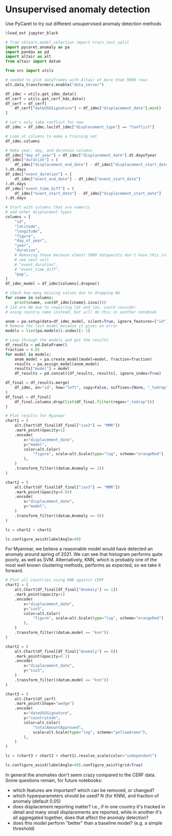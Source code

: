 # Unsupervised anomaly detection

Use PyCaret to try out different unsupervised anomaly detection methods

```python
%load_ext jupyter_black
```

```python
# from sklearn.model_selection import train_test_split
import pycaret.anomaly as pa
import pandas as pd
import altair as alt
from altair import datum

from src import utils
```

```python
# needed to plot dataframes with Altair of more than 5000 rows
alt.data_transformers.enable("data_server")
```

```python
df_idmc = utils.get_idmc_data()
df_cerf = utils.get_cerf_hdx_data()
df_cerf = df_cerf[
    df_cerf["dateUSGSignature"] > df_idmc["displacement_date"].min()
]
```

```python
# Let's only take conflict for now
df_idmc = df_idmc.loc[df_idmc["displacement_type"] == "Conflict"]
```

```python
# Look at columns to make a training set
df_idmc.columns
```

```python
# Make year, day, and duratoin columns
df_idmc["day_of_year"] = df_idmc["displacement_date"].dt.dayofyear
df_idmc["duration"] = (
    df_idmc["displacement_end_date"] - df_idmc["displacement_start_date"]
).dt.days
df_idmc["event_duration"] = (
    df_idmc["event_end_date"] - df_idmc["event_start_date"]
).dt.days
df_idmc["event_time_diff"] = (
    df_idmc["event_start_date"] - df_idmc["displacement_start_date"]
).dt.days
```

```python
# Start with columns that are numeric
# add other displacment types
columns = [
    "id",
    "latitude",
    "longitude",
    "figure",
    "day_of_year",
    "year",
    "duration",
    # Removing these because almost 3000 datapoints don't have this info,
    # see next cell
    # "event_duration",
    # "event_time_diff",
    "pop",
]
df_idmc_model = df_idmc[columns].dropna()
```

```python
# Check how many missing values due to dropping NA
for cname in columns:
    print(cname, sum(df_idmc[cname].isna()))
# 114 are NA due to requiring lat and lon, could consider
# using country name instead, but will do this in another notebook
```

```python
anom = pa.setup(data=df_idmc_model, silent=True, ignore_features=["id"])
# Remove the last model because it gives an error
models = list(pa.models().index)[:-1]
```

```python
# Loop through the models and get the results
df_results = pd.DataFrame()
fraction = 0.05
for model in models:
    anom_model = pa.create_model(model=model, fraction=fraction)
    results = pa.assign_model(anom_model)
    results["model"] = model
    df_results = pd.concat([df_results, results], ignore_index=True)
```

```python
df_final = df_results.merge(
    df_idmc, on="id", how="left", copy=False, suffixes=[None, "_todrop"]
)
df_final = df_final[
    df_final.columns.drop(list(df_final.filter(regex="_todrop")))
]
```

```python
# Plot results for Myanmar
chart1 = (
    alt.Chart(df_final[df_final["iso3"] == "MMR"])
    .mark_point(opacity=1)
    .encode(
        x="displacement_date",
        y="model",
        color=alt.Color(
            "figure", scale=alt.Scale(type="log", scheme="orangeRed")
        ),
    )
    .transform_filter((datum.Anomaly == 1))
)

chart2 = (
    alt.Chart(df_final[df_final["iso3"] == "MMR"])
    .mark_point(opacity=0.05)
    .encode(
        x="displacement_date",
        y="model",
    )
    .transform_filter((datum.Anomaly == 0))
)

lc = chart2 + chart1

lc.configure_axisX(labelAngle=90)
```

For Myanmar, we believe a reasonable model would have
detected an anomaly around apring of 2021. We can see
that histogram performs quite poorly, as well as SVM.
Alternatively, KNN, which is probably one of the most
well known clustering methods, performs as expected,
so we take it forward.

```python
# Plot all countries using KNN against CERF
chart1 = (
    alt.Chart(df_final[df_final["Anomaly"] == 1])
    .mark_point(opacity=1)
    .encode(
        x="displacement_date",
        y="iso3",
        color=alt.Color(
            "figure", scale=alt.Scale(type="log", scheme="orangeRed")
        ),
    )
    .transform_filter((datum.model == "knn"))
)

chart2 = (
    alt.Chart(df_final[df_final["Anomaly"] == 0])
    .mark_point(opacity=0.1)
    .encode(
        x="displacement_date",
        y="iso3",
    )
    .transform_filter((datum.model == "knn"))
)

chart3 = (
    alt.Chart(df_cerf)
    .mark_point(shape="wedge")
    .encode(
        x="dateUSGSignature",
        y="countryCode",
        color=alt.Color(
            "totalAmountApproved",
            scale=alt.Scale(type="log", scheme="yellowGreen"),
        ),
    )
)

lc = (chart3 + chart2 + chart1).resolve_scale(color="independent")

lc.configure_axisX(labelAngle=90).configure_axisY(grid=True)
```

 In general the anomalies don't seem crazy compared to the
CERF data. Some questions remain, for future notebooks:

- which features are important? which can be removed, or changed?
- which hyperparameters should be used? N (for KNN), and fraction of
  anomaly (default 0.05)
- does displacement reporting matter? i.e., if in one country it's tracked
  in detail and many small displacements are reported, while in another
  it's all aggregated together, does that affect the anomaly detection?
- does this model perform "better" than a baseline model? (e.g. a simple threshold)
